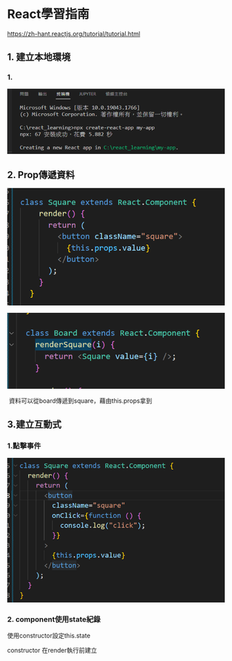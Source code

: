 # React學習指南

https://zh-hant.reactjs.org/tutorial/tutorial.html



## 1. 建立本地環境

### 1.

![image-20220715234110071](react_learning.assets/image-20220715234110071.png)



## 2. Prop傳遞資料

![image-20220715235728687](react_learning.assets/image-20220715235728687.png)

![image-20220715235737127](react_learning.assets/image-20220715235737127.png)

​	資料可以從board傳遞到square，藉由this.props拿到

## 3.建立互動式

### 1.點擊事件

![image-20220717191936405](react_learning.assets/image-20220717191936405.png)

### 2. component使用state紀錄

使用constructor設定this.state

constructor 在render執行前建立























